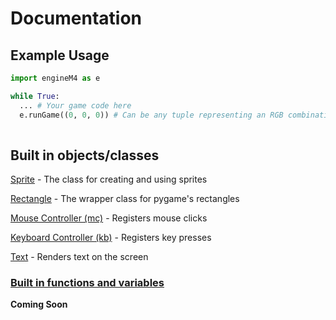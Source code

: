 # Documentation
## Example Usage
```python
import engineM4 as e

while True:
  ... # Your game code here
  e.runGame((0, 0, 0)) # Can be any tuple representing an RGB combination
  
 ```
 
 ## Built in objects/classes
 
 [Sprite](/engineM4/sprites) - The class for creating and using sprites  
 
 [Rectangle](/engineM4/rectangle) - The wrapper class for pygame's rectangles 
 
 [Mouse Controller (mc)](/engineM4/mouseController) - Registers mouse clicks  
 
 [Keyboard Controller (kb)](/engineM4/keyboardController) - Registers key presses  
 
 [Text](/engineM4/text) - Renders text on the screen


 ### [Built in functions and variables](/engineM4/functions)
 
 **Coming Soon**
